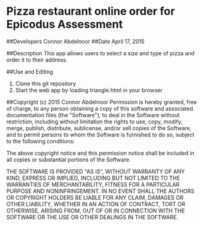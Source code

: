 # Pizza restaurant online order for Epicodus Assessment

##Developers
Connor Abdelnoor
##Date
April 17, 2015

##Description
This app allows users to select a size and type of pizza and order it to their address.

##Use and Editing
1. Clone this git repository
2. Start the web app by loading triangle.html in your browser

##Copyright (c) 2015 Connor Abdelnoor
Permission is hereby granted, free of charge, to any person obtaining a copy
of this software and associated documentation files (the "Software"), to deal
in the Software without restriction, including without limitation the rights
to use, copy, modify, merge, publish, distribute, sublicense, and/or sell
copies of the Software, and to permit persons to whom the Software is
furnished to do so, subject to the following conditions:

The above copyright notice and this permission notice shall be included in
all copies or substantial portions of the Software.

THE SOFTWARE IS PROVIDED "AS IS", WITHOUT WARRANTY OF ANY KIND, EXPRESS OR
IMPLIED, INCLUDING BUT NOT LIMITED TO THE WARRANTIES OF MERCHANTABILITY,
FITNESS FOR A PARTICULAR PURPOSE AND NONINFRINGEMENT. IN NO EVENT SHALL THE
AUTHORS OR COPYRIGHT HOLDERS BE LIABLE FOR ANY CLAIM, DAMAGES OR OTHER
LIABILITY, WHETHER IN AN ACTION OF CONTRACT, TORT OR OTHERWISE, ARISING FROM,
OUT OF OR IN CONNECTION WITH THE SOFTWARE OR THE USE OR OTHER DEALINGS IN
THE SOFTWARE.
